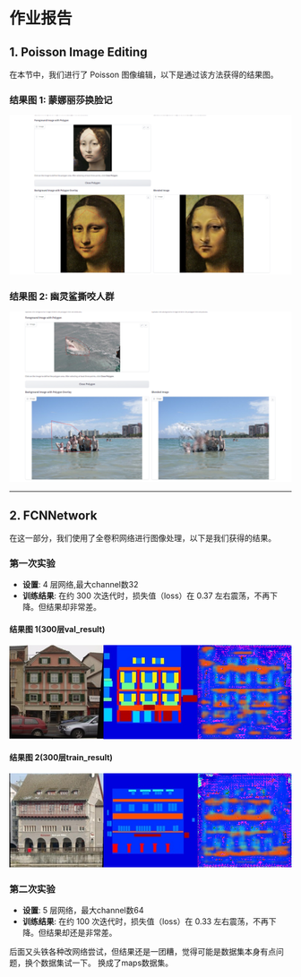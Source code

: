# 作业报告

## 1. Poisson Image Editing

在本节中，我们进行了 Poisson 图像编辑，以下是通过该方法获得的结果图。

### 结果图 1: 蒙娜丽莎换脸记
![结果图 1](mennalisha.png)  

### 结果图 2: 幽灵鲨撕咬人群
![结果图 2](ghostfish.png) 

---

## 2. FCNNetwork

在这一部分，我们使用了全卷积网络进行图像处理，以下是我们获得的结果。

### 第一次实验
- **设置**: 4 层网络,最大channel数32
- **训练结果**: 在约 300 次迭代时，损失值（loss）在 0.37 左右震荡，不再下降。但结果却非常差。

#### 结果图 1(300层val_result)
![结果图 3](badresult1.png)  
#### 结果图 2(300层train_result)
![结果图 4](badresult2.png)  

### 第二次实验
- **设置**: 5 层网络，最大channel数64
- **训练结果**: 在约 100 次迭代时，损失值（loss）在 0.33 左右震荡，不再下降。但结果却还是非常差。

后面又头铁各种改网络尝试，但结果还是一团糟，觉得可能是数据集本身有点问题，换个数据集试一下。
换成了maps数据集。


